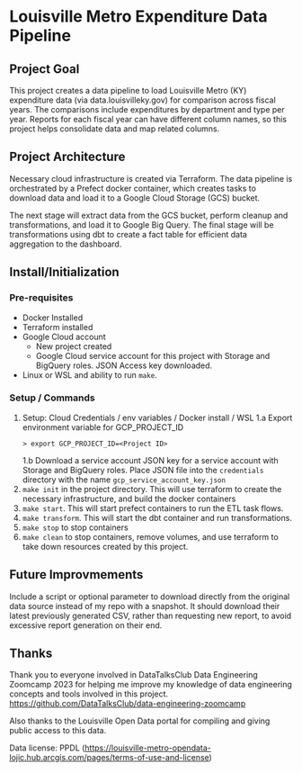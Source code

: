 # Louisville Metro Expenditure Data Pipeline

## Project Goal

This project creates a data pipeline to load Louisville Metro (KY) expenditure data (via data.louisvilleky.gov) for comparison across fiscal years.  The comparisons include expenditures by department and type per year. Reports for each fiscal year can have different column names, so this project helps consolidate data and map related columns.

## Project Architecture

Necessary cloud infrastructure is created via Terraform. The data pipeline is orchestrated by a Prefect docker container, which creates tasks to download data and load it to a Google Cloud Storage (GCS) bucket.

The next stage will extract data from the GCS bucket, perform cleanup and transformations, and load it to Google Big Query. The final stage will be transformations using dbt to create a fact table for efficient data aggregation to the dashboard.

## Install/Initialization

### Pre-requisites
* Docker Installed
* Terraform installed
* Google Cloud account
    * New project created
    * Google Cloud service account for this project with Storage and BigQuery roles. JSON Access key downloaded.
* Linux or WSL and ability to run `make`.

### Setup / Commands
1. Setup: Cloud Credentials / env variables / Docker install / WSL
    1.a Export environment variable for GCP_PROJECT_ID
    ```
    > export GCP_PROJECT_ID=<Project ID>
    ```
    1.b Download a service account JSON key for a service account with Storage and BigQuery roles. Place JSON file into the `credentials` directory with the name `gcp_service_account_key.json`
2. `make init` in the project directory. This will use terraform to create the necessary infrastructure, and build the docker containers
3. `make start`. This will start prefect containers to run the ETL task flows.
4. `make transform`. This will start the dbt container and run transformations.
5. `make stop` to stop containers
6. `make clean` to stop containers, remove volumes, and use terraform to take down resources created by this project.

## Future Improvmements

Include a script or optional parameter to download directly from the original data source instead of my repo with a snapshot. It should download their latest previously generated CSV, rather than requesting new report, to avoid excessive report generation on their end.

## Thanks

Thank you to everyone involved in DataTalksClub Data Engineering Zoomcamp 2023 for helping me improve my knowledge of data engineering concepts and tools involved in this project. https://github.com/DataTalksClub/data-engineering-zoomcamp

Also thanks to the Louisville Open Data portal for compiling and giving public access to this data.

Data license: PPDL (https://louisville-metro-opendata-lojic.hub.arcgis.com/pages/terms-of-use-and-license)
